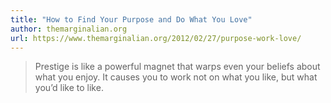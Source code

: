 ```yaml
---
title: "How to Find Your Purpose and Do What You Love"
author: themarginalian.org
url: https://www.themarginalian.org/2012/02/27/purpose-work-love/
---
```


> Prestige is like a powerful magnet that warps even your beliefs about what you enjoy. It causes you to work not on what you like, but what you’d like to like.




